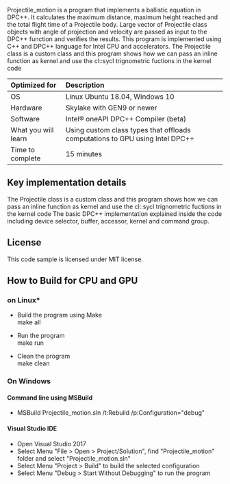 Projectile_motion is a  program that implements a ballistic equation in DPC++.
It calculates the maximum distance, maximum height reached and the total flight time of a Projectile body. 
Large vector of Projectile class objects with angle of projection and velocity are passed as input to the DPC++ function and verifies the results. 
This program is implemented using C++ and DPC++ language for Intel CPU and accelerators.
The Projectile class is a custom class and this program shows how we can pass an inline function as kernel and use the cl::sycl trignometric fuctions in the kernel code
  

| Optimized for                       | Description
|:---                               |:---
| OS                                | Linux Ubuntu 18.04, Windows 10 
| Hardware                          | Skylake with GEN9 or newer
| Software                          | Intel&reg; oneAPI DPC++ Compiler (beta)
| What you will learn               | Using custom class types that offloads computations to GPU using Intel DPC++
| Time to complete                  | 15 minutes  
  
## Key implementation details 
The Projectile class is a custom class and this program shows how we can pass an inline function as kernel and use the cl::sycl trignometric fuctions in the kernel code
The basic DPC++ implementation explained inside the code including device selector, buffer, accessor, kernel and command group.

## License  
This code sample is licensed under MIT license. 

## How to Build for CPU and GPU 

### on Linux*  
   * Build the program using Make  
    make all  

   * Run the program  
    make run  

   * Clean the program  
    make clean 

### On Windows

#### Command line using MSBuild

*  MSBuild Projectile_motion.sln /t:Rebuild /p:Configuration="debug"

#### Visual Studio IDE

* Open Visual Studio 2017
* Select Menu "File > Open > Project/Solution", find "Projectile_motion" folder and select "Projectile_motion.sln"
* Select Menu "Project > Build" to build the selected configuration
* Select Menu "Debug > Start Without Debugging" to run the program
